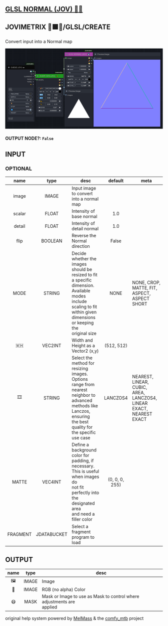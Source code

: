 ## [GLSL NORMAL (JOV) 🧙🏽](https://github.com/Amorano/Jovimetrix-examples/blob/master/node/GLSL%20NORMAL/GLSL%20NORMAL.md)

## JOVIMETRIX 🔺🟩🔵/GLSL/CREATE

Convert input into a Normal map

![GLSL NORMAL](https://raw.githubusercontent.com/Amorano/Jovimetrix-examples/master/node/GLSL%20NORMAL/GLSL%20NORMAL.png)

#### OUTPUT NODE?: `False`

## INPUT

### OPTIONAL

name | type | desc | default | meta
:---:|:---:|---|:---:|---
image  |  IMAGE  | Input image to convert into a normal map |  | 
scalar  |  FLOAT  | Intensity of base normal | 1.0 | 
detail  |  FLOAT  | Intensity of detail normal | 1.0 | 
flip  |  BOOLEAN  | Reverse the Normal direction | False | 
MODE  |  STRING  | Decide whether the images should be<br>resized to fit a specific dimension.<br>Available modes include scaling to fit<br>within given dimensions or keeping the<br>original size | NONE | NONE, CROP, MATTE, FIT, ASPECT, ASPECT<br>SHORT
🇼🇭  |  VEC2INT  | Width and Height as a Vector2 (x,y) | (512, 512) | 
🎞️  |  STRING  | Select the method for resizing images.<br>Options range from nearest neighbor to<br>advanced methods like Lanczos, ensuring<br>the best quality for the specific use case | LANCZOS4 | NEAREST, LINEAR, CUBIC, AREA, LANCZOS4,<br>LINEAR EXACT, NEAREST EXACT
MATTE  |  VEC4INT  | Define a background color for padding, if<br>necessary. This is useful when images do<br>not fit perfectly into the designated area<br>and need a filler color | (0, 0, 0, 255) | 
FRAGMENT  |  JDATABUCKET  | Select a fragment program to load |  | 

## OUTPUT

name | type | desc
:---:|:---:|---
🖼️  |  IMAGE  | Image 
🌈  |  IMAGE  | RGB (no alpha) Color 
😷  |  MASK  | Mask or Image to use as Mask to control where adjustments are<br>applied 

original help system powered by [MelMass](https://github.com/melMass) & the [comfy_mtb](https://github.com/melMass/comfy_mtb) project